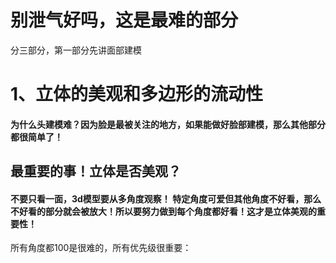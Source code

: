 # 别泄气好吗，这是最难的部分

分三部分，第一部分先讲面部建模

# 1、立体的美观和多边形的流动性

#### 为什么头建模难？因为脸是最被关注的地方，如果能做好脸部建模，那么其他部分都很简单了！

## 最重要的事！立体是否美观？

#### 不要只看一面，3d模型要从多角度观察！  特定角度可爱但其他角度不好看，那么不好看的部分就会被放大！所以要努力做到每个角度都好看！这才是立体美观的重要性！

所有角度都100是很难的，所有优先级很重要：
